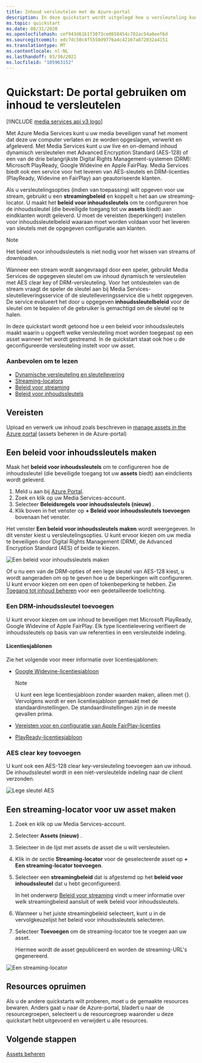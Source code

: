 ```yaml
---
title: Inhoud versleutelen met de Azure-portal
description: In deze quickstart wordt uitgelegd hoe u versleuteling kunt configureren voor uw inhoud met behulp van Azure Media Services in de Azure-portal.
ms.topic: quickstart
ms.date: 08/31/2020
ms.openlocfilehash: cef943d61b1f3073ced658454c702ac54a0eef6d
ms.sourcegitcommit: edc7dc50c4f5550d9776a4c42167a872032a4151
ms.translationtype: MT
ms.contentlocale: nl-NL
ms.lasthandoff: 03/30/2021
ms.locfileid: "105963152"
---
```

# <a name="quickstart-use-portal-to-encrypt-content"></a>Quickstart: De portal gebruiken om inhoud te versleutelen

[!INCLUDE [media services api v3 logo](./includes/v3-hr.md)]

Met Azure Media Services kunt u uw media beveiligen vanaf het moment dat deze uw computer verlaten en ze worden opgeslagen, verwerkt en afgeleverd. Met Media Services kunt u uw live en on-demand inhoud dynamisch versleutelen met Advanced Encryption Standard (AES-128) of een van de drie belangrijkste Digital Rights Management-systemen (DRM): Microsoft PlayReady, Google Widevine en Apple FairPlay. Media Services biedt ook een service voor het leveren van AES-sleutels en DRM-licenties (PlayReady, Widevine en FairPlay) aan geautoriseerde klanten. 
 
Als u versleutelingsopties (indien van toepassing) wilt opgeven voor uw stream, gebruikt u een **streamingbeleid** en koppelt u het aan uw streaming-locator. U maakt het **beleid voor inhoudssleutels** om te configureren hoe de inhoudssleutel (die beveiligde toegang tot uw **assets** biedt) aan eindklanten wordt geleverd. U moet de vereisten (beperkingen) instellen voor inhoudssleutelbeleid waaraan moet worden voldaan voor het leveren van sleutels met de opgegeven configuratie aan klanten. 

> [!NOTE]
> Het beleid voor inhoudssleutels is niet nodig voor het wissen van streams of downloaden.

Wanneer een stream wordt aangevraagd door een speler, gebruikt Media Services de opgegeven sleutel om uw inhoud dynamisch te versleutelen met AES clear key of DRM-versleuteling. Voor het ontsleutelen van de stream vraagt de speler de sleutel aan bij Media Services-sleutelleveringsservice of de sleutelleveringsservice die u hebt opgegeven. De service evalueert het door u opgegeven **inhoudssleutelbeleid** voor de sleutel om te bepalen of de gebruiker is gemachtigd om de sleutel op te halen.

In deze quickstart wordt getoond hoe u een beleid voor inhoudssleutels maakt waarin u opgeeft welke versleuteling moet worden toegepast op een asset wanneer het wordt gestreamd. In de quickstart staat ook hoe u de geconfigureerde versleuteling instelt voor uw asset.

### <a name="suggested-pre-reading"></a>Aanbevolen om te lezen

* [Dynamische versleuteling en sleutellevering](content-protection-overview.md)
* [Streaming-locators](streaming-locators-concept.md)
* [Beleid voor streaming](streaming-policy-concept.md)
* [Beleid voor inhoudssleutels](content-key-policy-concept.md)

## <a name="prerequisites"></a>Vereisten

Upload en verwerk uw inhoud zoals beschreven in [manage assets in the Azure portal](asset-create-asset-upload-portal-quickstart.md) (assets beheren in de Azure-portal)

## <a name="create-a-content-key-policy"></a>Een beleid voor inhoudssleutels maken

Maak het **beleid voor inhoudssleutels** om te configureren hoe de inhoudssleutel (die beveiligde toegang tot uw **assets** biedt) aan eindclients wordt geleverd.

1. Meld u aan bij [Azure Portal](https://portal.azure.com/).
1. Zoek en klik op uw Media Services-account.
1. Selecteer **Beleidsregels voor inhoudssleutels (nieuw)** .
1. Klik boven in het venster op **+ Beleid voor inhoudssleutels toevoegen** bovenaan het venster. 

Het venster **Een beleid voor inhoudssleutels maken** wordt weergegeven. In dit venster kiest u versleutelingsopties. U kunt ervoor kiezen om uw media te beveiligen door Digital Rights Management (DRM), de Advanced Encryption Standard (AES) of beide te kiezen.  

![Een beleid voor inhoudssleutels maken](./media/encrypt-content-quickstart/create-content-key-policy.png)

Of u nu een van de DRM-opties of een lege sleutel van AES-128 kiest, u wordt aangeraden om op te geven hoe u de beperkingen wilt configureren. U kunt ervoor kiezen om een open of tokenbeperking te hebben. Zie [Toegang tot inhoud beheren](content-protection-overview.md#controlling-content-access) voor een gedetailleerde toelichting.

### <a name="add-a-drm-content-key"></a>Een DRM-inhoudssleutel toevoegen

U kunt ervoor kiezen om uw inhoud te beveiligen met Microsoft PlayReady, Google Widevine of Apple FairPlay. Elk type licentielevering verifieert de inhoudssleutels op basis van uw referenties in een versleutelde indeling.

#### <a name="license-templates"></a>Licentiesjablonen

Zie het volgende voor meer informatie over licentiesjablonen:

* [Google Widevine-licentiesjabloon](widevine-license-template-overview.md)

    > [!NOTE]
    > U kunt een lege licentiesjabloon zonder waarden maken, alleen met {}. Vervolgens wordt er een licentiesjabloon gemaakt met de standaardinstellingen. De standaardinstellingen zijn in de meeste gevallen prima.
* [Vereisten voor en configuratie van Apple FairPlay-licenties](fairplay-license-overview.md)
* [PlayReady-licentiesjabloon](playready-license-template-overview.md)

### <a name="add-aes-clear-key"></a>AES clear key toevoegen

U kunt ook een AES-128 clear key-versleuteling toevoegen aan uw inhoud. De inhoudssleutel wordt in een niet-versleutelde indeling naar de client verzonden.

![Lege sleutel AES](./media/encrypt-content-quickstart/aes-clear-key-policy.png)

## <a name="create-a-streaming-locator-for-your-asset"></a>Een streaming-locator voor uw asset maken

1. Zoek en klik op uw Media Services-account.
1. Selecteer **Assets (nieuw)** .
1. Selecteer in de lijst met assets de asset die u wilt versleutelen.  
1. Klik in de sectie **Streaming-locator** voor de geselecteerde asset op **+ Een streaming-locator toevoegen**. 
1. Selecteer een **streamingbeleid** dat is afgestemd op het **beleid voor inhoudssleutel** dat u hebt geconfigureerd.

    In het onderwerp [Beleid voor streaming](streaming-policy-concept.md) vindt u meer informatie over welk streamingbeleid aansluit of welk beleid voor inhoudssleutels.
1. Wanneer u het juiste streamingbeleid selecteert, kunt u in de vervolgkeuzelijst het beleid voor inhoudssleutels selecteren.
1. Selecteer **Toevoegen** om de streaming-locator toe te voegen aan uw asset.

    Hiermee wordt de asset gepubliceerd en worden de streaming-URL's gegenereerd.

![Een streaming-locator](./media/encrypt-content-quickstart/multi-drm.png)

## <a name="cleanup-resources"></a>Resources opruimen

Als u de andere quickstarts wilt proberen, moet u de gemaakte resources bewaren. Anders gaat u naar de Azure-portal, bladert u naar de resourcegroepen, selecteert u de resourcegroep waaronder u deze quickstart hebt uitgevoerd en verwijdert u alle resources.

## <a name="next-steps"></a>Volgende stappen

[Assets beheren](asset-create-asset-upload-portal-quickstart.md)
